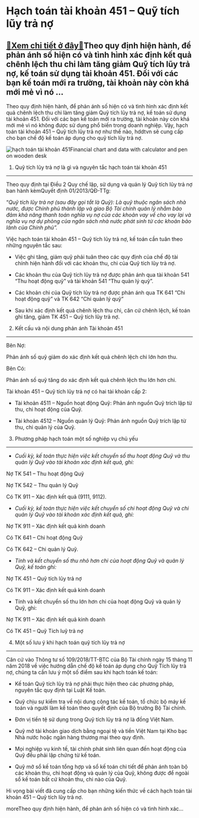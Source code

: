 Hạch toán tài khoản 451 – Quỹ tích lũy trả nợ
=============================================

[:gift:Xem chi tiết ở đây:gift:](https://hddtvn.com/hach-toan-tai-khoan-451-quy-tich-luy-tra-no/)Theo quy định hiện hành, để phản ánh số hiện có và tình hình xác định kết quả chênh lệch thu chi làm tăng giảm Quỹ tích lũy trả nợ, kế toán sử dụng tài khoản 451. Đối với các bạn kế toán mới ra trường, tài khoản này còn khá mới mẻ vì nó …
----------------------------------------------------------------------------------------------------------------------------------------------------------------------------------------------------------------------------------------------

Theo quy định hiện hành, để phản ánh số hiện có và tình hình xác định kết quả chênh lệch thu chi làm tăng giảm Quỹ tích lũy trả nợ, kế toán sử dụng tài khoản 451. Đối với các bạn kế toán mới ra trường, tài khoản này còn khá mới mẻ vì nó không được sử dụng phổ biến trong doanh nghiệp. Vậy, hạch toán tài khoản 451 – Quỹ tích lũy trả nợ như thế nào, hddtvn sẽ cung cấp cho bạn chế độ kế toán áp dụng cho quỹ tích lũy trả nợ.


![hạch toán tài khoản 451](https://hddtvn.com/wp-content/uploads/2021/01/quỹ.jpg)Financial chart and data with calculator and pen on wooden desk
1. Quỹ tích lũy trả nợ là gì và nguyên tắc hạch toán tài khoản 451
------------------------------------------------------------------


Theo quy định tại Điều 2 Quy chế lập, sử dụng và quản lý Quỹ tích lũy trả nợ ban hành kèmQuyết định 01/2013/QĐ-TTg:


“*Quỹ tích lũy trả nợ (sau đây gọi tắt là Quỹ): Là quỹ thuộc ngân sách nhà nước, được Chính phủ thành lập và giao Bộ Tài chính quản lý nhằm bảo đảm khả năng thanh toán nghĩa vụ nợ của các khoản vay về cho vay lại và nghĩa vụ nợ dự phòng của ngân sách nhà nước phát sinh từ các khoản bảo lãnh của Chính phủ”.*


Việc hạch toán tài khoản 451 – Quỹ tích lũy trả nợ, kế toán cần tuân theo những nguyên tắc sau:




* Việc ghi tăng, giảm quỹ phải tuân theo các quy định của chế độ tài chính hiện hành đối với các khoản thu, chi của Quỹ tích lũy trả nợ.

* Các khoản thu của Quỹ tích lũy trả nợ được phản ánh qua tài khoản 541 “Thu hoạt động quỹ” và tài khoản 541 “Thu quản lý quỹ”.

* Các khoản chi của Quỹ tích lũy trả nợ được phản ánh qua TK 641 “Chi hoạt động quỹ” và TK 642 “Chi quản lý quỹ”

* Sau khi xác định kết quả chênh lệch thu chi, căn cứ chênh lệch, kế toán ghi tăng, giảm TK 451 – Quỹ tích lũy trả nợ.



2. Kết cấu và nội dung phản ánh Tài khoản 451
---------------------------------------------


Bên Nợ:


Phản ánh số quỹ giảm do xác định kết quả chênh lệch chi lớn hơn thu.


Bên Có:


Phản ánh số quỹ tăng do xác định kết quả chênh lệch thu lớn hơn chi.


Tài khoản 451 – Quỹ tích lũy trả nợ có hai tài khoản cấp 2:




* Tài khoản 4511 – Nguồn hoạt động Quỹ: Phản ánh nguồn Quỹ trích lập từ thu, chi hoạt động của Quỹ.

* Tài khoản 4512 – Nguồn quản lý Quỹ: Phản ánh nguồn Quỹ trích lập từ thu, chi quản lý của Quỹ.



3. Phương pháp hạch toán một số nghiệp vụ chủ yếu
-------------------------------------------------




* *Cuối kỳ, kế toán thực hiện việc kết chuyển số thu hoạt động Quỹ và thu quản lý Quỹ vào tài khoản xác định kết quả, ghi:*



Nợ TK 541 – Thu hoạt động Quỹ


Nợ TK 542 – Thu quản lý Quỹ


Có TK 911 – Xác định kết quả (9111, 9112).




* *Cuối kỳ, kế toán thực hiện việc kết chuyển số chi hoạt động Quỹ và chi quản lý Quỹ vào tài khoản xác định kết quả, ghi:*



Nợ TK 911 – Xác định kết quả kinh doanh


Có TK 641 – Chi hoạt động Quỹ


Có TK 642 – Chi quản lý Quỹ.




* *Tính và kết chuyển số thu nhỏ hơn chi của hoạt động Quỹ và quản lý Quỹ, kế toán ghi:*



Nợ TK 451 – Quỹ tích lũy trả nợ


Có TK 911 – Xác định kết quả kinh doanh




* Tính và kết chuyển số thu lớn hơn chi của hoạt động Quỹ và quản lý Quỹ, ghi:



Nợ TK 911 – Xác định kết quả kinh doanh


Có TK 451 – Quỹ Tích luỹ trả nợ


4. Một số lưu ý khi hạch toán quỹ tích lũy trả nợ
-------------------------------------------------


Căn cứ vào Thông tư số 109/2018/TT-BTC của Bộ Tài chính ngày 15 tháng 11 năm 2018 về việc hướng dẫn chế độ kế toán áp dụng cho Quỹ Tích lũy trả nợ, chúng ta cần lưu ý một số điểm sau khi hạch toán kế toán:




* Kế toán Quỹ tích lũy trả nợ phải thực hiện theo các phương pháp, nguyên tắc quy định tại Luật Kế toán.

* Quỹ chịu sự kiểm tra về nội dung công tác kế toán, tổ chức bộ máy kế toán và người làm kế toán theo quyết định của Bộ trưởng Bộ Tài chính.

* Đơn vị tiền tệ sử dụng trong Quỹ tích lũy trả nợ là đồng Việt Nam.

* Quỹ mở tài khoản giao dịch bằng ngoại tệ và tiền Việt Nam tại Kho bạc Nhà nước hoặc ngân hàng thương mại theo quy định.

* Mọi nghiệp vụ kinh tế, tài chính phát sinh liên quan đến hoạt động của Quỹ đều phải lập chứng từ kế toán.

* Quỹ mở sổ kế toán tổng hợp và sổ kế toán chi tiết để phản ánh toàn bộ các khoản thu, chi hoạt động và quản lý của Quỹ, không được để ngoài sổ kế toán bất cứ khoản thu, chi nào của Quỹ.



Hi vọng bài viết đã cung cấp cho bạn những kiến thức về cách hạch toán tài khoản 451 – Quỹ tích lũy trả nợ.



moreTheo quy định hiện hành, để phản ánh số hiện có và tình hình xác…

